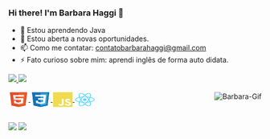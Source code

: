 ### Hi there! I'm Barbara Haggi 👋

- 🌱 Estou aprendendo Java
- 👯 Estou aberta a novas oportunidades.
- 📫 Como me contatar: contatobarbarahaggi@gmail.com
- ⚡ Fato curioso sobre mim: aprendi inglês de forma auto didata.

<div>
  <a href="https://github.com/barbarahaggi">
  <img height="150em" src="https://github-readme-stats.vercel.app/api?username=barbarahaggi&show_icons=true&theme=radical&include_all_commits=true&count_private=true"/>
    <img height="150em" src="https://github-readme-stats.vercel.app/api/top-langs/?username=barbarahaggi&layout=compact&langs_count=7&theme=radical"/>
</div>
  
   <div style="display: inline_block"><br>
   <img align="center" alt="Rafa-HTML" height="30" width="40" src="https://raw.githubusercontent.com/devicons/devicon/master/icons/html5/html5-original.svg">
   <img align="center" alt="Rafa-CSS" height="30" width="40" src="https://raw.githubusercontent.com/devicons/devicon/master/icons/css3/css3-original.svg">
   <img align="center" alt="Rafa-Js" height="30" width="40" src="https://raw.githubusercontent.com/devicons/devicon/master/icons/javascript/javascript-plain.svg">
   <img align="center" alt="Rafa-React" height="30" width="40" src="https://raw.githubusercontent.com/devicons/devicon/master/icons/react/react-original.svg">
   <img align="right" alt="Barbara-Gif" height="200" widht="200" src="https://i.picasion.com/pic92/cce484f0d21df431b8220ff5e4b60ebf.gif">
  </div>
  
  ##
  
   <div> 
      <a href="https://instagram.com/barbarahaggi/" target="_blank"><img src="https://img.shields.io/badge/-Instagram-%23E4405F?style=for-the-badge&logo=instagram&logoColor=white" target="_blank"></a>
     <a href="https://www.linkedin.com/in/barbara-oliveira-desenvolvedora/" target="_blank"><img src="https://img.shields.io/badge/-LinkedIn-%230077B5?style=for-the-badge&logo=linkedin&logoColor=white" target="_blank"></a>
  </div>
  
  ##
  
